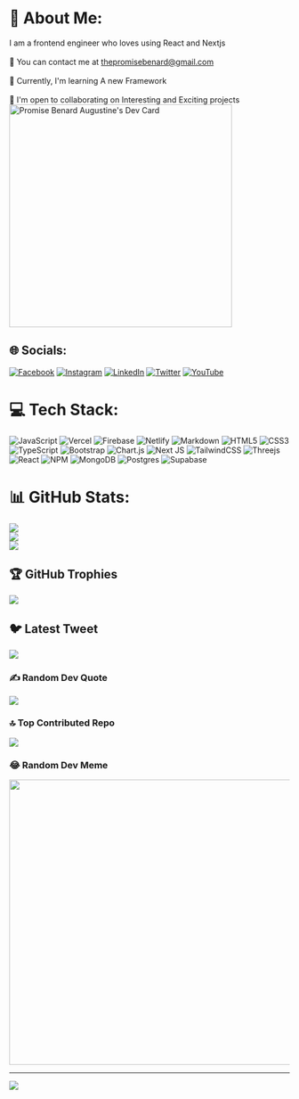 
# 💫 About Me:
I am a frontend engineer who loves using React and Nextjs<br><br>📧 You can contact me at thepromisebenard@gmail.com<br><br>🧠 Currently, I'm learning A new Framework<br><br>🤝 I'm open to collaborating on Interesting and Exciting projects<br>
<a href="https://app.daily.dev/promzyweb"><img src="https://api.daily.dev/devcards/9fce5a3b8e9f427098db474cbd249322.png?r=5g5" width="400" alt="Promise Benard Augustine's Dev Card"/></a>


## 🌐 Socials:
[![Facebook](https://img.shields.io/badge/Facebook-%231877F2.svg?logo=Facebook&logoColor=white)](https://facebook.com/thepromisebenard) [![Instagram](https://img.shields.io/badge/Instagram-%23E4405F.svg?logo=Instagram&logoColor=white)](https://instagram.com/thepromisebenard) [![LinkedIn](https://img.shields.io/badge/LinkedIn-%230077B5.svg?logo=linkedin&logoColor=white)](https://linkedin.com/in/thepromisebenard) [![Twitter](https://img.shields.io/badge/Twitter-%231DA1F2.svg?logo=Twitter&logoColor=white)](https://twitter.com/thepromisebenrd) [![YouTube](https://img.shields.io/badge/YouTube-%23FF0000.svg?logo=YouTube&logoColor=white)](https://youtube.com/@thepromisebenard) 

# 💻 Tech Stack:
![JavaScript](https://img.shields.io/badge/javascript-%23323330.svg?style=for-the-badge&logo=javascript&logoColor=%23F7DF1E) ![Vercel](https://img.shields.io/badge/vercel-%23000000.svg?style=for-the-badge&logo=vercel&logoColor=white) ![Firebase](https://img.shields.io/badge/firebase-%23039BE5.svg?style=for-the-badge&logo=firebase) ![Netlify](https://img.shields.io/badge/netlify-%23000000.svg?style=for-the-badge&logo=netlify&logoColor=#00C7B7) ![Markdown](https://img.shields.io/badge/markdown-%23000000.svg?style=for-the-badge&logo=markdown&logoColor=white) ![HTML5](https://img.shields.io/badge/html5-%23E34F26.svg?style=for-the-badge&logo=html5&logoColor=white) ![CSS3](https://img.shields.io/badge/css3-%231572B6.svg?style=for-the-badge&logo=css3&logoColor=white) ![TypeScript](https://img.shields.io/badge/typescript-%23007ACC.svg?style=for-the-badge&logo=typescript&logoColor=white) ![Bootstrap](https://img.shields.io/badge/bootstrap-%23563D7C.svg?style=for-the-badge&logo=bootstrap&logoColor=white) ![Chart.js](https://img.shields.io/badge/chart.js-F5788D.svg?style=for-the-badge&logo=chart.js&logoColor=white) ![Next JS](https://img.shields.io/badge/Next-black?style=for-the-badge&logo=next.js&logoColor=white) ![TailwindCSS](https://img.shields.io/badge/tailwindcss-%2338B2AC.svg?style=for-the-badge&logo=tailwind-css&logoColor=white) ![Threejs](https://img.shields.io/badge/threejs-black?style=for-the-badge&logo=three.js&logoColor=white) ![React](https://img.shields.io/badge/react-%2320232a.svg?style=for-the-badge&logo=react&logoColor=%2361DAFB) ![NPM](https://img.shields.io/badge/NPM-%23000000.svg?style=for-the-badge&logo=npm&logoColor=white) ![MongoDB](https://img.shields.io/badge/MongoDB-%234ea94b.svg?style=for-the-badge&logo=mongodb&logoColor=white) ![Postgres](https://img.shields.io/badge/postgres-%23316192.svg?style=for-the-badge&logo=postgresql&logoColor=white) 	![Supabase](https://img.shields.io/badge/Supabase-3ECF8E?style=for-the-badge&logo=supabase&logoColor=white)
# 📊 GitHub Stats:
![](https://github-readme-stats.vercel.app/api?username=thepromisebenard&theme=dark&hide_border=false&include_all_commits=true&count_private=true)<br/>
![](https://github-readme-streak-stats.herokuapp.com/?user=thepromisebenard&theme=dark&hide_border=false)<br/>
![](https://github-readme-stats.vercel.app/api/top-langs/?username=thepromisebenard&theme=dark&hide_border=false&include_all_commits=true&count_private=true&layout=compact)

## 🏆 GitHub Trophies
![](https://github-profile-trophy.vercel.app/?username=thepromisebenard&theme=radical&no-frame=false&no-bg=true&margin-w=4)

## 🐦 Latest Tweet
[![](https://gtce.itsvg.in/api?username=thepromisebenrd)](https://github.com/VishwaGauravIn/github-twitter-card-embed)

### ✍️ Random Dev Quote
![](https://quotes-github-readme.vercel.app/api?type=horizontal&theme=radical)

### 🔝 Top Contributed Repo
![](https://github-contributor-stats.vercel.app/api?username=thepromisebenard&limit=5&theme=dark&combine_all_yearly_contributions=true)

### 😂 Random Dev Meme
<img src="https://rm.up.railway.app/" width="512px"/>


---
[![](https://visitcount.itsvg.in/api?id=thepromisebenard&icon=0&color=0)](https://visitcount.itsvg.in)

<!-- Proudly created with GPRM ( https://gprm.itsvg.in ) -->

